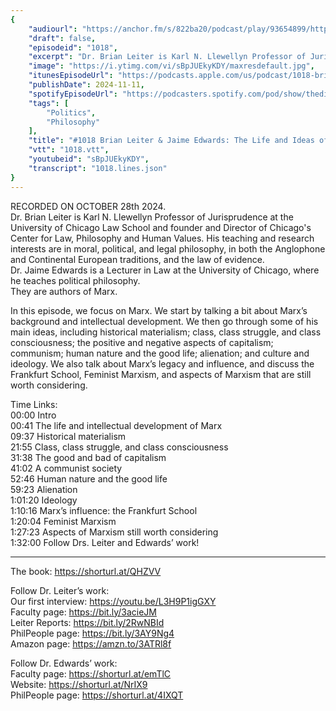 ```yaml
---
{
	"audiourl": "https://anchor.fm/s/822ba20/podcast/play/93654899/https%3A%2F%2Fd3ctxlq1ktw2nl.cloudfront.net%2Fstaging%2F2024-9-28%2F28c810a6-b07d-b9fb-72fa-4c9bd77bbd24.m4a",
	"draft": false,
	"episodeid": "1018",
	"excerpt": "Dr. Brian Leiter is Karl N. Llewellyn Professor of Jurisprudence at the University of Chicago Law School and founder and Director of Chicago's Center for Law, Philosophy and Human Values. His teaching and research interests are in moral, political, and legal philosophy, in both the Anglophone and Continental European traditions, and the law of evidence.  ",
	"image": "https://i.ytimg.com/vi/sBpJUEkyKDY/maxresdefault.jpg",
	"itunesEpisodeUrl": "https://podcasts.apple.com/us/podcast/1018-brian-leiter-jaime-edwards-the-life-and-ideas-of-marx/id1451347236?i=1000676537279&uo=4",
	"publishDate": 2024-11-11,
	"spotifyEpisodeUrl": "https://podcasters.spotify.com/pod/show/thedissenter/episodes/1018-Brian-Leiter--Jaime-Edwards-The-Life-and-Ideas-of-Marx-e2q8kdj",
	"tags": [
		"Politics",
		"Philosophy"
	],
	"title": "#1018 Brian Leiter & Jaime Edwards: The Life and Ideas of Marx",
	"vtt": "1018.vtt",
	"youtubeid": "sBpJUEkyKDY",
	"transcript": "1018.lines.json"
}
---
```

RECORDED ON OCTOBER 28th 2024.  
Dr. Brian Leiter is Karl N. Llewellyn Professor of Jurisprudence at the University of Chicago Law School and founder and Director of Chicago's Center for Law, Philosophy and Human Values. His teaching and research interests are in moral, political, and legal philosophy, in both the Anglophone and Continental European traditions, and the law of evidence.  
Dr. Jaime Edwards is a Lecturer in Law at the University of Chicago, where he teaches political philosophy.  
They are authors of Marx.

In this episode, we focus on Marx. We start by talking a bit about Marx’s background and intellectual development. We then go through some of his main ideas, including historical materialism; class, class struggle, and class consciousness; the positive and negative aspects of capitalism; communism; human nature and the good life; alienation; and culture and ideology. We also talk about Marx’s legacy and influence, and discuss the Frankfurt School, Feminist Marxism, and  aspects of Marxism that are still worth considering.

Time Links:  
<time>00:00</time> Intro  
<time>00:41</time> The life and intellectual development of Marx  
<time>09:37</time> Historical materialism  
<time>21:55</time> Class, class struggle, and class consciousness  
<time>31:38</time> The good and bad of capitalism  
<time>41:02</time> A communist society  
<time>52:46</time> Human nature and the good life  
<time>59:23</time> Alienation  
<time>1:01:20</time> Ideology  
<time>1:10:16</time> Marx’s influence: the Frankfurt School  
<time>1:20:04</time> Feminist Marxism  
<time>1:27:23</time> Aspects of Marxism still worth considering  
<time>1:32:00</time> Follow Drs. Leiter and Edwards’ work!

---

The book: https://shorturl.at/QHZVV

Follow Dr. Leiter’s work:  
Our first interview: https://youtu.be/L3H9P1igGXY  
Faculty page: https://bit.ly/3acieJM  
Leiter Reports: https://bit.ly/2RwNBId  
PhilPeople page: https://bit.ly/3AY9Ng4  
Amazon page: https://amzn.to/3ATRl8f

Follow Dr. Edwards’ work:  
Faculty page: https://shorturl.at/emTlC  
Website: https://shorturl.at/NrIX9  
PhilPeople page: https://shorturl.at/4IXQT
